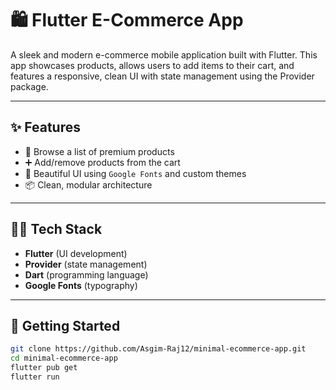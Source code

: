 # 🛍️ Flutter E-Commerce App

A sleek and modern e-commerce mobile application built with Flutter. This app showcases products, allows users to add items to their cart, and features a responsive, clean UI with state management using the Provider package.

---

## ✨ Features

- 🛒 Browse a list of premium products
- ➕ Add/remove products from the cart
- 🎨 Beautiful UI using `Google Fonts` and custom themes
- 📦 Clean, modular architecture

---

## 🧑‍💻 Tech Stack

- **Flutter** (UI development)
- **Provider** (state management)
- **Dart** (programming language)
- **Google Fonts** (typography)

---

## 🔧 Getting Started

```bash
git clone https://github.com/Asgim-Raj12/minimal-ecommerce-app.git
cd minimal-ecommerce-app
flutter pub get
flutter run
